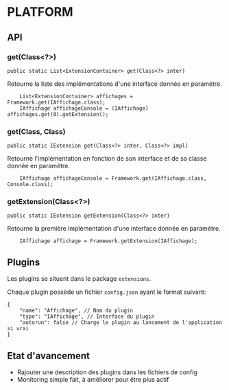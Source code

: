 # PLATFORM

## API

### get(Class<?>)

`public static List<ExtensionContainer> get(Class<?> inter)`

Retourne la liste des implémentations d'une interface donnée en paramètre.

```
    List<ExtensionContainer> affichages = Framework.get(IAffichage.class);
    IAffichage affichageConsole = (IAffichage) affichages.get(0).getExtension();
```

### get(Class<?>, Class<?>)

`public static IExtension get(Class<?> inter, Class<?> impl)`

Retourne l'implémentation en fonction de son interface et de sa classe donnée en paramètre.

```
    IAffichage affichageConsole = Framework.get(IAffichage.class, Console.class);
```

### getExtension(Class<?>)

`public static IExtension getExtension(Class<?> inter)`

Retourne la première implémentation d'une interface donnée en paramètre.

```
    IAffichage affichage = Framework.getExtension(IAffichage);
```

## Plugins

Les plugins se situent dans le package `extensions`.

Chaque plugin possède un fichier `config.json` ayant le format suivant:

```
{
    "name": "Affichage", // Nom du plugin
    "type": "IAffichage", // Interface du plugin
    "autorun": false // Charge le plugin au lancement de l'application si vrai
}
```

## Etat d'avancement

- Rajouter une description des plugins dans les fichiers de config
- Monitoring simple fait, à améliorer pour être plus actif
